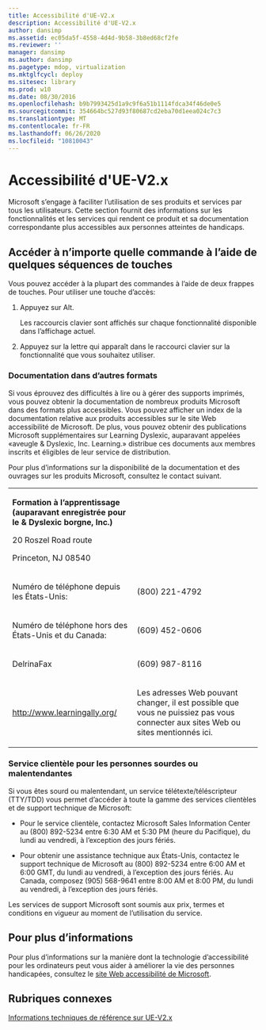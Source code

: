 ```yaml
---
title: Accessibilité d'UE-V2.x
description: Accessibilité d'UE-V2.x
author: dansimp
ms.assetid: ec05da5f-4558-4d4d-9b58-3b8ed68cf2fe
ms.reviewer: ''
manager: dansimp
ms.author: dansimp
ms.pagetype: mdop, virtualization
ms.mktglfcycl: deploy
ms.sitesec: library
ms.prod: w10
ms.date: 08/30/2016
ms.openlocfilehash: b9b7993425d1a9c9f6a51b1114fdca34f46de0e5
ms.sourcegitcommit: 354664bc527d93f80687cd2eba70d1eea024c7c3
ms.translationtype: MT
ms.contentlocale: fr-FR
ms.lasthandoff: 06/26/2020
ms.locfileid: "10810043"
---
```

# Accessibilité d'UE-V2.x


Microsoft s’engage à faciliter l’utilisation de ses produits et services par tous les utilisateurs. Cette section fournit des informations sur les fonctionnalités et les services qui rendent ce produit et sa documentation correspondante plus accessibles aux personnes atteintes de handicaps.

## Accéder à n’importe quelle commande à l’aide de quelques séquences de touches


Vous pouvez accéder à la plupart des commandes à l’aide de deux frappes de touches. Pour utiliser une touche d’accès:

1.  Appuyez sur Alt.

    Les raccourcis clavier sont affichés sur chaque fonctionnalité disponible dans l’affichage actuel.

2.  Appuyez sur la lettre qui apparaît dans le raccourci clavier sur la fonctionnalité que vous souhaitez utiliser.

### Documentation dans d’autres formats

Si vous éprouvez des difficultés à lire ou à gérer des supports imprimés, vous pouvez obtenir la documentation de nombreux produits Microsoft dans des formats plus accessibles. Vous pouvez afficher un index de la documentation relative aux produits accessibles sur le site Web accessibilité de Microsoft. De plus, vous pouvez obtenir des publications Microsoft supplémentaires sur Learning Dyslexic, auparavant appelées «aveugle & Dyslexic, Inc. Learning.» distribue ces documents aux membres inscrits et éligibles de leur service de distribution.

Pour plus d’informations sur la disponibilité de la documentation et des ouvrages sur les produits Microsoft, consultez le contact suivant.

<table>
<colgroup>
<col width="50%" />
<col width="50%" />
</colgroup>
<tbody>
<tr class="odd">
<td align="left"><p><strong>Formation à l’apprentissage (auparavant enregistrée pour le &amp; Dyslexic borgne, Inc.)</strong></p>
<p>20 Roszel Road route</p>
<p>Princeton, NJ 08540</p></td>
<td align="left"><p></p></td>
</tr>
<tr class="even">
<td align="left"><p>Numéro de téléphone depuis les États-Unis:</p></td>
<td align="left"><p>(800) 221-4792</p></td>
</tr>
<tr class="odd">
<td align="left"><p>Numéro de téléphone hors des États-Unis et du Canada:</p></td>
<td align="left"><p>(609) 452-0606</p></td>
</tr>
<tr class="even">
<td align="left"><p>DelrinaFax</p></td>
<td align="left"><p>(609) 987-8116</p></td>
</tr>
<tr class="odd">
<td align="left"><p><a href="https://go.microsoft.com/fwlink/p/?linkid=239" data-raw-source="[http://www.learningally.org/](https://go.microsoft.com/fwlink/p/?linkid=239)">http://www.learningally.org/</a></p></td>
<td align="left"><p>Les adresses Web pouvant changer, il est possible que vous ne puissiez pas vous connecter aux sites Web ou sites mentionnés ici.</p></td>
</tr>
</tbody>
</table>

 

### Service clientèle pour les personnes sourdes ou malentendantes

Si vous êtes sourd ou malentendant, un service télétexte/téléscripteur (TTY/TDD) vous permet d’accéder à toute la gamme des services clientèles et de support technique de Microsoft:

-   Pour le service clientèle, contactez Microsoft Sales Information Center au (800) 892-5234 entre 6:30 AM et 5:30 PM (heure du Pacifique), du lundi au vendredi, à l’exception des jours fériés.

-   Pour obtenir une assistance technique aux États-Unis, contactez le support technique de Microsoft au (800) 892-5234 entre 6:00 AM et 6:00 GMT, du lundi au vendredi, à l’exception des jours fériés. Au Canada, composez (905) 568-9641 entre 8:00 AM et 8:00 PM, du lundi au vendredi, à l’exception des jours fériés.

Les services de support Microsoft sont soumis aux prix, termes et conditions en vigueur au moment de l’utilisation du service.

## Pour plus d’informations


Pour plus d’informations sur la manière dont la technologie d’accessibilité pour les ordinateurs peut vous aider à améliorer la vie des personnes handicapées, consultez le [site Web accessibilité de Microsoft](https://go.microsoft.com/fwlink/p/?linkid=8431).






## Rubriques connexes


[Informations techniques de référence sur UE-V2.x](technical-reference-for-ue-v-2x-both-uevv2.md)

 

 





